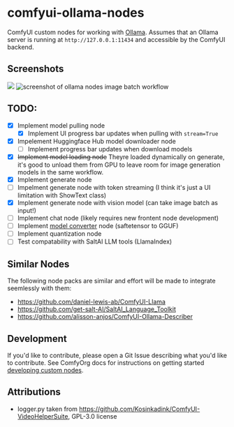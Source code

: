 # comfyui-ollama-nodes

ComfyUI custom nodes for working with [Ollama](https://github.com/ollama/ollama). Assumes that an Ollama server is running at `http://127.0.0.1:11434` and accessible by the ComfyUI backend.

## Screenshots

![](ollama_nodes_pull_and_list_progress_bar_workflow_screenshot.png)
![screenshot of ollama nodes image batch workflow](screnshots/ollama_nodes_batch_image_workflow_screenshot.png)

## TODO:
- [X] Implement model pulling node
    - [x] Implement UI progress bar updates when pulling with `stream=True`
- [x] Impelement Huggingface Hub model downloader node
    - [ ] Implement progress bar updates when download models
- [x] ~~Implement model loading node~~ Theyre loaded dynamically on generate, it's good to unload them from GPU to leave room for image generation models in the same workflow.
- [x] Implement generate node
- [ ] Impelment generate node with token streaming (I think it's just a UI limitation with ShowText class)
- [x] Implement generate node with vision model (can take image batch as input!)
- [ ] Implement chat node (likely requires new frontent node development)
- [ ] Implement [model converter](https://github.com/ggerganov/llama.cpp/discussions/2948) node (saftetensor to GGUF)
- [ ] Implement quantization node
- [ ] Test compatability with SaltAI LLM tools (LlamaIndex)

## Similar Nodes
The following node packs are similar and effort will be made to integrate seemlessly with them:
- https://github.com/daniel-lewis-ab/ComfyUI-Llama
- https://github.com/get-salt-AI/SaltAI_Language_Toolkit
- https://github.com/alisson-anjos/ComfyUI-Ollama-Describer


## Development

If you'd like to contribute, please open a Git Issue describing what you'd like to contribute. See ComfyOrg docs for instructions on getting started [developing custom nodes](https://docs.comfy.org/essentials/custom_node_overview).

## Attributions

- logger.py taken from https://github.com/Kosinkadink/ComfyUI-VideoHelperSuite, GPL-3.0 license 